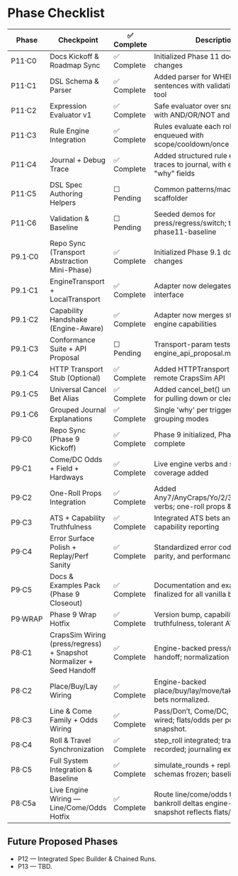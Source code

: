 # Phase Checklist

| Phase | Checkpoint | ✅ Complete | Description |
|------|------------|------------|-------------|
| P11·C0 | Docs Kickoff & Roadmap Sync | ✅ Complete | Initialized Phase 11 docs; no code changes |
| P11·C1 | DSL Schema & Parser | ✅ Complete | Added parser for WHEN/THEN sentences with validation and CLI tool |
| P11·C2 | Expression Evaluator v1 | ✅ Complete | Safe evaluator over snapshot keys with AND/OR/NOT and comparisons |
| P11·C3 | Rule Engine Integration | ✅ Complete | Rules evaluate each roll; actions enqueued with scope/cooldown/once |
| P11·C4 | Journal + Debug Trace | ✅ Complete | Added structured rule evaluation traces to journal, with explainable "why" fields |
| P11·C5 | DSL Spec Authoring Helpers | ☐ Pending | Common patterns/macros and CLI scaffolder |
| P11·C6 | Validation & Baseline | ☐ Pending | Seeded demos for press/regress/switch; tag v0.42.0-phase11-baseline |
| P9.1·C0 | Repo Sync (Transport Abstraction Mini-Phase) | ✅ Complete | Initialized Phase 9.1 docs; no code changes |
| P9.1·C1 | EngineTransport + LocalTransport | ✅ Complete | Adapter now delegates to transport interface |
| P9.1·C2 | Capability Handshake (Engine-Aware) | ✅ Complete | Adapter now merges static and live engine capabilities |
| P9.1·C3 | Conformance Suite + API Proposal | ☐ Pending | Transport-param tests and engine_api_proposal.md |
| P9.1·C4 | HTTP Transport Stub (Optional) | ✅ Complete | Added HTTPTransport class for remote CrapsSim API |
| P9.1·C5 | Universal Cancel Bet Alias | ✅ Complete | Added cancel_bet() universal alias for pulling down or clearing bets |
| P9.1·C6 | Grouped Journal Explanations | ✅ Complete | Single 'why' per trigger with grouping modes |
| P9·C0 | Repo Sync (Phase 9 Kickoff) | ✅ Complete | Phase 9 initialized, Phase 8 marked complete |
| P9·C1 | Come/DC Odds + Field + Hardways | ✅ Complete | Live engine verbs and snapshot coverage added |
| P9·C2 | One-Roll Props Integration | ✅ Complete | Added Any7/AnyCraps/Yo/2/3/12/C&E/Hop verbs; one-roll props & journaling. |
| P9·C3 | ATS + Capability Truthfulness | ✅ Complete | Integrated ATS bets and added capability reporting |
| P9·C4 | Error Surface Polish + Replay/Perf Sanity | ✅ Complete | Standardized error codes, replay parity, and performance metrics |
| P9·C5 | Docs & Examples Pack (Phase 9 Closeout) | ✅ Complete | Documentation and examples finalized for all vanilla bets |
| P9·WRAP | Phase 9 Wrap Hotfix | ✅ Complete | Version bump, capability flags truthfulness, tolerant ATS mapping |
| P8·C1 | CrapsSim Wiring (press/regress) + Snapshot Normalizer + Seed Handoff | ✅ Complete | Engine-backed press/regress; seed handoff; normalization v1. |
| P8·C2 | Place/Buy/Lay Wiring | ✅ Complete | Engine-backed place/buy/lay/move/take_down; box bets normalized. |
| P8·C3 | Line & Come Family + Odds Wiring | ✅ Complete | Pass/Don’t, Come/DC, and Odds wired; flats/odds per point in snapshot. |
| P8·C4 | Roll & Travel Synchronization | ✅ Complete | step_roll integrated; travel & PSO recorded; journaling extended. |
| P8·C5 | Full System Integration & Baseline | ✅ Complete | simulate_rounds + replay harness; schemas frozen; baseline tag. |
| P8·C5a | Live Engine Wiring — Line/Come/Odds Hotfix | ✅ Complete | Route line/come/odds to engine; bankroll deltas engine-derived; snapshot reflects flats/odds. |

## Future Proposed Phases
- P12 — Integrated Spec Builder & Chained Runs.
- P13 — TBD.
